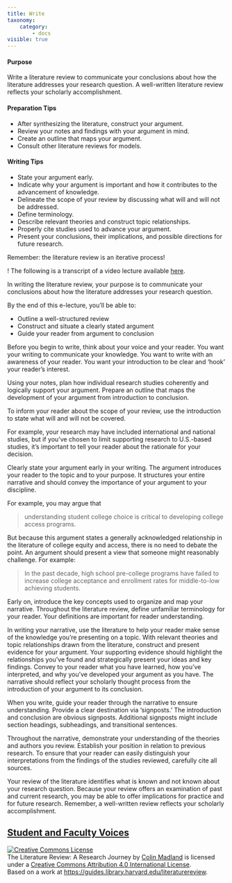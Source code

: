 ```yaml
---
title: Write
taxonomy:
    category:
        - docs
visible: true
---
```


#### Purpose

Write a literature review to communicate your conclusions about how the literature addresses your research question. A well-written literature review reflects your scholarly accomplishment.

#### Preparation Tips

-  After synthesizing the literature, construct your argument.
-  Review your notes and findings with your argument in mind.
-  Create an outline that maps your argument.
-  Consult other literature reviews for models.

#### Writing Tips

-  State your argument early.
-  Indicate why your argument is important and how it contributes to the advancement of knowledge.
-  Delineate the scope of your review by discussing what will and will not be addressed.
-  Define terminology.
-  Describe relevant theories and construct topic relationships.
-  Properly cite studies used to advance your argument.
-  Present your conclusions, their implications, and possible directions for future research.

Remember: the literature review is an iterative process!

! The following is a transcript of a video lecture available [here](http://gseacademic.harvard.edu/~instruct/gutman_library/litreview/write/player.html).

In writing the literature review, your purpose is to communicate your conclusions about how the literature addresses your research question.

By the end of this e-lecture, you’ll be able to:
- Outline a well-structured review
- Construct and situate a clearly stated argument
- Guide your reader from argument to conclusion

Before you begin to write, think about your voice and your reader. You want your writing to communicate your knowledge. You want to write with an awareness of your reader. You want your introduction to be clear and ‘hook’ your reader’s interest.

Using your notes, plan how individual research studies coherently and logically support your argument. Prepare an outline that maps the development of your argument from introduction to conclusion.

To inform your reader about the scope of your review, use the introduction to state what will and will not be covered.

For example, your research may have included international and national studies, but if you’ve chosen to limit supporting research to U.S.-based studies, it’s important to tell your reader about the rationale for your decision.

Clearly state your argument early in your writing. The argument introduces your reader to the topic and to your purpose. It structures your entire narrative and should convey the importance of your argument to your discipline.

For example, you may argue that
> understanding student college choice is critical to developing college access programs.

But because this argument states a generally acknowledged relationship in the literature of college equity and access, there is no need to debate the point. An argument should present a view that someone might reasonably challenge. For example:
> In the past decade, high school pre-college programs have failed to increase college acceptance and enrollment rates for middle-to-low achieving students.

Early on, introduce the key concepts used to organize and map your narrative. Throughout the literature review, define unfamiliar terminology for your reader. Your definitions are important for reader understanding.

In writing your narrative, use the literature to help your reader make sense of the knowledge you’re presenting on a topic. With relevant theories and topic relationships drawn from the literature, construct and present evidence for your argument. Your supporting evidence should highlight the relationships you’ve found and strategically present your ideas and key findings. Convey to your reader what you have learned, how you’ve interpreted, and why you’ve developed your argument as you have. The narrative should reflect your scholarly thought process from the introduction of your argument to its conclusion.

When you write, guide your reader through the narrative to ensure understanding. Provide a clear destination via ‘signposts.’ The introduction and conclusion are obvious signposts. Additional signposts might include section headings, subheadings, and transitional sentences.

Throughout the narrative, demonstrate your understanding of the theories and authors you review. Establish your position in relation to previous research. To ensure that your reader can easily distinguish your interpretations from the findings of the studies reviewed, carefully cite all sources.

Your review of the literature identifies what is known and not known about your research question. Because your review offers an examination of past and current research, you may be able to offer implications for practice and for future research. Remember, a well-written review reflects your scholarly accomplishment.

[Student and Faculty Voices](https://guides.library.harvard.edu/c.php?g=310271&p=2071510#s-lg-box-6323440)
---

<a rel="license" href="http://creativecommons.org/licenses/by/4.0/"><img alt="Creative Commons License" style="border-width:0" src="https://i.creativecommons.org/l/by/4.0/88x31.png" /></a><br /><span xmlns:dct="http://purl.org/dc/terms/" property="dct:title">The Literature Review: A Research Journey</span> by <a xmlns:cc="http://creativecommons.org/ns#" href="https://lit.madland.ca/home/how-to-lit-review" property="cc:attributionName" rel="cc:attributionURL">Colin Madland</a> is licensed under a <a rel="license" href="http://creativecommons.org/licenses/by/4.0/">Creative Commons Attribution 4.0 International License</a>.<br />Based on a work at <a xmlns:dct="http://purl.org/dc/terms/" href="https://guides.library.harvard.edu/literaturereview" rel="dct:source">https://guides.library.harvard.edu/literaturereview</a>.
